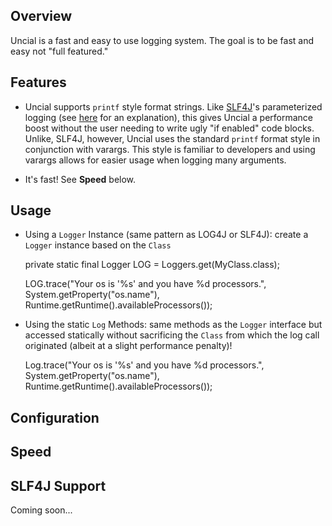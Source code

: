 Overview
--------

Uncial is a fast and easy to use logging system. The goal is to be fast and easy not "full featured."

Features
--------

* Uncial supports `printf` style format strings. Like [SLF4J](http://www.slf4j.org/)'s parameterized logging (see [here](http://www.slf4j.org/faq.html#logging_performance) for an explanation), this gives Uncial a performance boost without the user needing to write ugly "if enabled" code blocks.  Unlike, SLF4J, however, Uncial uses the standard `printf` format style in conjunction with varargs.  This style is familiar to developers and using varargs allows for easier usage when logging many arguments.

* It's fast!  See __Speed__ below.   

Usage
-----

* Using a `Logger` Instance (same pattern as LOG4J or SLF4J): create a `Logger` instance based on the `Class`

  	private static final Logger LOG = Loggers.get(MyClass.class);

  	
	LOG.trace("Your os is '%s' and you have %d processors.", System.getProperty("os.name"), Runtime.getRuntime().availableProcessors());

* Using the static `Log` Methods: same methods as the `Logger` interface but accessed statically without sacrificing the `Class` from which the log call originated (albeit at a slight performance penalty)! 

  	Log.trace("Your os is '%s' and you have %d processors.", System.getProperty("os.name"), Runtime.getRuntime().availableProcessors());

Configuration
---------------------



Speed
-----



SLF4J Support
--------------

Coming soon...